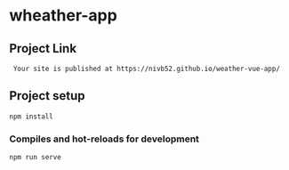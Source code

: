 # wheather-app
## Project Link
```
 Your site is published at https://nivb52.github.io/weather-vue-app/
```

## Project setup
```
npm install
```

### Compiles and hot-reloads for development
```
npm run serve
```
